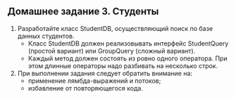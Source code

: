 Домашнее задание 3. Студенты
----
1. Разработайте класс StudentDB, осуществляющий поиск по базе данных студентов.
   * Класс StudentDB должен реализовывать интерфейс StudentQuery (простой вариант) или GroupQuery (сложный вариант).
   * Каждый метод должен состоять из ровно одного оператора. При этом длинные операторы надо разбивать на несколько строк.
2. При выполнении задания следует обратить внимание на:
   * применение лямбда-выражений и потоков;
   * избавление от повторяющегося кода.
